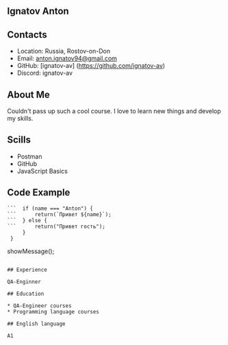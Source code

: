 ## Ignatov Anton

## Contacts

* Loсation: Russia, Rostov-on-Don
* Email: anton.ignatov94@gmail.com
* GitHub: [ignatov-av] (https://github.com/ignatov-av)
* Discord: ignatov-av

## About Me

Couldn't pass up such a cool course. I love to learn new things and develop my skills.

## Scills

* Postman
* GitHub
* JavaScript Basics

## Code Example

```function showMessage(name) {
```  if (name === "Anton") {
```      return(`Привет ${name}`);
```  } else {
```      return("Привет гость");
     }
 }
```
 showMessage();
```

## Experience

QA-Enginner

## Education

* QA-Engineer courses
* Programming language courses

## English language

A1

